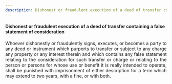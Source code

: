 ```yaml
---
description: Dishonest or fraudulent execution of a deed of transfer containing a false statement of consideration
---
```


#### Dishonest or fraudulent execution of a deed of transfer containing a false statement of consideration
<div style="text-align: justify">

Whoever dishonestly or fraudulently signs, executes, or becomes a party to any deed or instrument which purports to transfer or subject to any charge any property or any interest therein and which contains any false statement relating to the consideration for such transfer or charge or relating to the person or persons for whose use or benefit it is really intended to operate, shall be punished with imprisonment of either description for a term which may extend to two years, with a fine, or with both.

</div>
